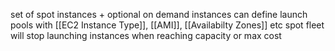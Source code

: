 set of spot instances + optional on demand instances
can define launch pools with [[EC2 Instance Type]], [[AMI]], [[Availabilty Zones]] etc
spot fleet will stop launching instances when  reaching capacity or max cost
